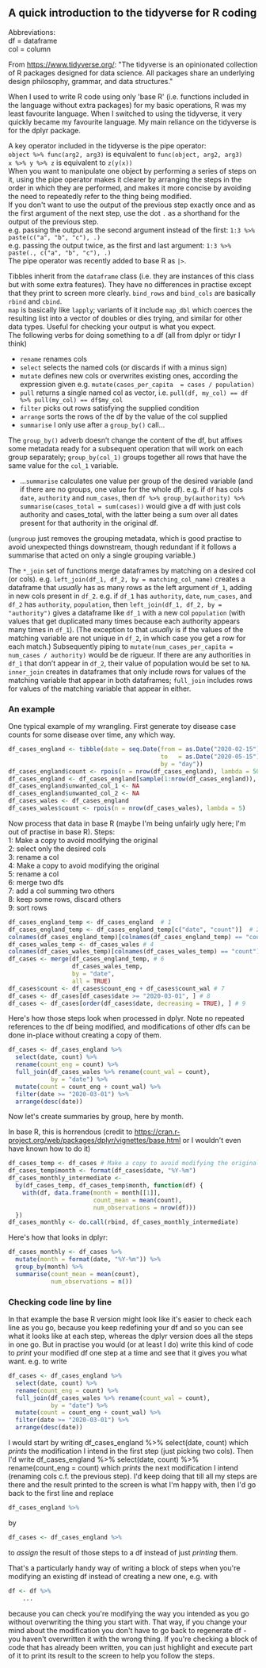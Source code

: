 ## A quick introduction to the tidyverse for R coding

Abbreviations:  
df = dataframe  
col = column

From https://www.tidyverse.org/:
"The tidyverse is an opinionated collection of R packages designed for data
science. All packages share an underlying design philosophy, grammar, and data
structures."

When I used to write R code using only 'base R' (i.e. functions included in the language without extra packages) for my basic operations, R was my least favourite language. When I switched to using the tidyverse, it very quickly became my favourite language.
My main reliance on the tidyverse is for the
dplyr package.

A key operator included in the tidyverse is the pipe operator:   
`object %>% func(arg2, arg3)` is equivalent to `func(object, arg2, arg3)`  
`x %>% y %>% z` is equivalent to `z(y(x))`  
When you want to manipulate one object by performing a series of steps on it, using the pipe operator makes it clearer by arranging the steps in the order
in which they are performed, and makes it more concise by avoiding the need to repeatedly refer to the thing being modified.  
If you don't want to use the output of the previous step exactly once and as the first argument of the next step, use the dot `.` as a shorthand for the output of the previous step.  
e.g. passing the output as the second argument instead of the first: `1:3 %>% paste(c("a", "b", "c"), .)`  
e.g. passing the output twice, as the first and last argument: `1:3 %>% paste(., c("a", "b", "c"), .)`  
The pipe operator was recently added to base R as `|>`. 

Tibbles inherit from the `dataframe` class (i.e. they are instances of this class but with some extra features).
They have no differences in practise except that they print to screen more clearly.
`bind_rows` and `bind_cols` are basically `rbind` and `cbind`.  
`map` is basically like `lapply`; variants of it include `map_dbl` which coerces the resulting list into a vector of doubles or dies trying, and similar for other data types.
Useful for checking your output is what you expect.  
The following verbs for doing something to a df (all from dplyr or tidyr I think)
* `rename` renames cols
* `select` selects the named cols (or discards if with a minus sign)
* `mutate` defines new cols or overwrites existing ones, according the expression given e.g. `mutate(cases_per_capita  = cases / population)`
* `pull` returns a single named col as vector, i.e. `pull(df, my_col) == df %>% pull(my_col) == df$my_col`
* `filter` picks out rows satisfying the supplied condition
* `arrange` sorts the rows of the df by the value of the col supplied 
* `summarise` I only use after a `group_by()` call...  

The `group_by()` adverb doesn’t change the content of the df, but affixes some metadata ready for a subsequent operation that will work on each group separately; `group_by(col_1)` groups together all rows that have the same value for the `col_1` variable.  
* ...`summarise` calculates one value per group of the desired variable (and if there are no groups, one value for the whole df). e.g. if `df` has cols `date`, `authority` and `num_cases`, then `df %>% group_by(authority) %>% summarise(cases_total = sum(cases))` would give a df with just cols authority and cases_total, with the latter being a sum over all dates present for that authority in the original df.  

(`ungroup` just removes the grouping metadata, which is good practise to avoid unexpected things downstream, though redundant if it follows a summarise that acted on only a single grouping variable.)

The `*_join` set of functions merge dataframes by matching on a desired col (or cols).
e.g. `left_join(df_1, df_2, by = matching_col_name)` creates a dataframe that _usually_ has as many rows as the left argument `df_1`, adding in new cols present in `df_2`.
e.g. if `df_1` has `authority`, `date`, `num_cases`, and `df_2` has `authority`, `population`, then `left_join(df_1, df_2, by = "authority")` gives a dataframe like `df_1` with a new col `population` (with values that get duplicated many times because each authority appears many times in `df_1`).
(The exception to that _usually_ is if the values of the matching variable are not unique in `df_2`, in which case you get a row for each match.)
Subsequently piping to `mutate(num_cases_per_capita = num_cases / authority)` would be de rigueur.
If there are any authorities in `df_1` that don’t appear in `df_2`, their value of population would be set to `NA`.
`inner_join` creates in dataframes that only include rows for values of the matching variable that appear in both dataframes; `full_join` includes rows for values of the matching variable that appear in either.  


### An example 

One typical example of my wrangling.
First generate toy disease case counts for some disease over time, any which way.
```R
df_cases_england <- tibble(date = seq.Date(from = as.Date("2020-02-15"),
                                           to   = as.Date("2020-05-15"),
                                           by = "day"))
df_cases_england$count <- rpois(n = nrow(df_cases_england), lambda = 50)
df_cases_england <- df_cases_england[sample(1:nrow(df_cases_england)), ]
df_cases_england$unwanted_col_1 <- NA
df_cases_england$unwanted_col_2 <- NA
df_cases_wales <- df_cases_england
df_cases_wales$count <- rpois(n = nrow(df_cases_wales), lambda = 5)
```
Now process that data in base R (maybe I'm being unfairly ugly here; I'm out of practise in base R).
Steps:  
1: Make a copy to avoid modifying the original  
2: select only the desired cols  
3: rename a col  
4: Make a copy to avoid modifying the original  
5: rename a col  
6: merge two dfs  
7: add a col summing two others  
8: keep some rows, discard others  
9: sort rows  
```R
df_cases_england_temp <- df_cases_england  # 1
df_cases_england_temp <- df_cases_england_temp[c("date", "count")]  # 2
colnames(df_cases_england_temp)[colnames(df_cases_england_temp) == "count"] <- "count_eng"  # 3
df_cases_wales_temp <- df_cases_wales # 4
colnames(df_cases_wales_temp)[colnames(df_cases_wales_temp) == "count"] <- "count_wal" # 5
df_cases <- merge(df_cases_england_temp, # 6
                  df_cases_wales_temp, 
                  by = "date", 
                  all = TRUE)
df_cases$count <- df_cases$count_eng + df_cases$count_wal # 7
df_cases <- df_cases[df_cases$date >= "2020-03-01", ] # 8
df_cases <- df_cases[order(df_cases$date, decreasing = TRUE), ] # 9
```
Here's how those steps look when processed in dplyr.
Note no repeated references to the df being modified, and modifications of other dfs can be done in-place without creating a copy of them.
```R
df_cases <- df_cases_england %>%
  select(date, count) %>%
  rename(count_eng = count) %>%
  full_join(df_cases_wales %>% rename(count_wal = count),
            by = "date") %>%
  mutate(count = count_eng + count_wal) %>%
  filter(date >= "2020-03-01") %>%
  arrange(desc(date))
  ```

Now let's create summaries by group, here by month.

In base R, this is horrendous (credit to https://cran.r-project.org/web/packages/dplyr/vignettes/base.html or I wouldn't even have known how to do it)
```R
df_cases_temp <- df_cases # Make a copy to avoid modifying the original
df_cases_temp$month <- format(df_cases$date, "%Y-%m")
df_cases_monthly_intermediate <-
  by(df_cases_temp, df_cases_temp$month, function(df) {
    with(df, data.frame(month = month[[1]],
                        count_mean = mean(count),
                        num_observations = nrow(df)))
  })
df_cases_monthly <- do.call(rbind, df_cases_monthly_intermediate)
```
Here's how that looks in dplyr:
```R
df_cases_monthly <- df_cases %>%
  mutate(month = format(date, "%Y-%m")) %>%
  group_by(month) %>%
  summarise(count_mean = mean(count),
            num_observations = n())
```

### Checking code line by line 

In that example the base R version might look like it's easier to check each line as you go, because you keep redefining your df and so you can see what it looks like at each step, whereas the dplyr version does all the steps in one go.
But in practise you would (or at least I do) write this kind of code to _print_ your modified df one step at a time and see that it gives you what want.
e.g. to write
```R
df_cases <- df_cases_england %>%
  select(date, count) %>%
  rename(count_eng = count) %>%
  full_join(df_cases_wales %>% rename(count_wal = count),
            by = "date") %>%
  mutate(count = count_eng + count_wal) %>%
  filter(date >= "2020-03-01") %>%
  arrange(desc(date))
```
I would start by writing
df_cases_england %>%
  select(date, count)
which _prints_ the modification I intend in the first step (just picking two cols).
Then I'd write
df_cases_england %>%
  select(date, count) %>%
  rename(count_eng = count)
which _prints_ the next modification I intend (renaming cols c.f. the previous step).
I'd keep doing that till all my steps are there and the result printed to the screen is what I'm happy with, then I'd go back to the first line and replace
```R
df_cases_england %>%
```
by
```R
df_cases <- df_cases_england %>%
```
to _assign_ the result of those steps to a df instead of just _printing_ them.

That's a particularly handy way of writing a block of steps when you're modifying an existing df instead of creating a new one, e.g. with
```R
df <- df %>%
    ...
```
because you can check you're modifying the way you intended as you go without overwriting the thing you start with.
That way, if you change your mind about the modification you don't have to go back to regenerate df - you haven't overwritten it with the wrong thing.
If you're checking a block of code that has already been written, you can just highlight and execute part of it to print its result to the screen to help you follow the steps.
